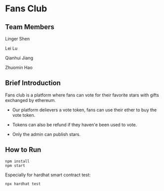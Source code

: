 # Fans Club


## Team Members
Linger Shen

Lei Lu

Qianhui Jiang

Zhuomin Hao

## Brief Introduction
Fans club is a platform where fans can vote for their favorite stars with gifts exchanged by ethereum.

- Our platform delievers a vote token, fans can use their ether to buy the vote token. 

- Tokens can also be refund if they haven'e been used to vote.

- Only the admin can publish stars.

 

## How to Run 
```shell
npm install
npm start
```
Especially for hardhat smart contract test:
```shell
npx hardhat test
```

